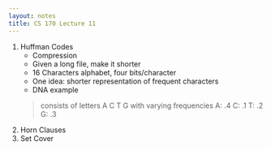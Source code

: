 ```yaml
---
layout: notes
title: CS 170 Lecture 11
---
```


1. Huffman Codes
    * Compression
    * Given a long file, make it shorter
    * 16 Characters alphabet, four bits/character
    * One idea: shorter representation of frequent characters
    * DNA example
    > consists of letters A C T G with varying frequencies
    >   A: .4
    >   C: .1
    >   T: .2
    >   G: .3
1. Horn Clauses
1. Set Cover

